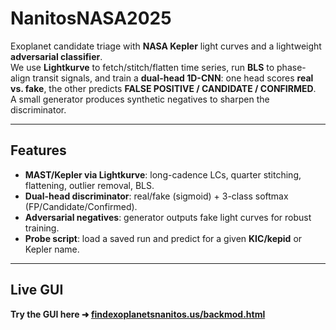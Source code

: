 # NanitosNASA2025

Exoplanet candidate triage with **NASA Kepler** light curves and a lightweight **adversarial classifier**.  
We use **Lightkurve** to fetch/stitch/flatten time series, run **BLS** to phase-align transit signals, and train a **dual-head 1D-CNN**: one head scores **real vs. fake**, the other predicts **FALSE POSITIVE / CANDIDATE / CONFIRMED**.  
A small generator produces synthetic negatives to sharpen the discriminator.

---

## Features
-  **MAST/Kepler via Lightkurve**: long-cadence LCs, quarter stitching, flattening, outlier removal, BLS.
-  **Dual-head discriminator**: real/fake (sigmoid) + 3-class softmax (FP/Candidate/Confirmed).
-  **Adversarial negatives**: generator outputs fake light curves for robust training.
-  **Probe script**: load a saved run and predict for a given **KIC/kepid** or Kepler name.

---
## Live GUI

**Try the GUI here ➜ [findexoplanetsnanitos.us/backmod.html](https://findexoplanetsnanitos.us/backmod.html)**
